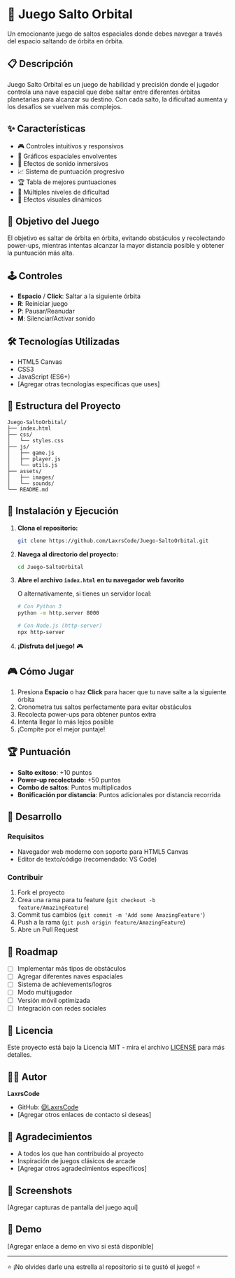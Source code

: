 # 🚀 Juego Salto Orbital

Un emocionante juego de saltos espaciales donde debes navegar a través del espacio saltando de órbita en órbita.

## 📋 Descripción

Juego Salto Orbital es un juego de habilidad y precisión donde el jugador controla una nave espacial que debe saltar entre diferentes órbitas planetarias para alcanzar su destino. Con cada salto, la dificultad aumenta y los desafíos se vuelven más complejos.

## ✨ Características

- 🎮 Controles intuitivos y responsivos
- 🌌 Gráficos espaciales envolventes
- 🎵 Efectos de sonido inmersivos
- 📈 Sistema de puntuación progresivo
- 🏆 Tabla de mejores puntuaciones
- 🎯 Múltiples niveles de dificultad
- 🌟 Efectos visuales dinámicos

## 🎯 Objetivo del Juego

El objetivo es saltar de órbita en órbita, evitando obstáculos y recolectando power-ups, mientras intentas alcanzar la mayor distancia posible y obtener la puntuación más alta.

## 🕹️ Controles

- **Espacio** / **Click**: Saltar a la siguiente órbita
- **R**: Reiniciar juego
- **P**: Pausar/Reanudar
- **M**: Silenciar/Activar sonido

## 🛠️ Tecnologías Utilizadas

- HTML5 Canvas
- CSS3
- JavaScript (ES6+)
- [Agregar otras tecnologías específicas que uses]

## 📁 Estructura del Proyecto

```
Juego-SaltoOrbital/
├── index.html
├── css/
│   └── styles.css
├── js/
│   ├── game.js
│   ├── player.js
│   └── utils.js
├── assets/
│   ├── images/
│   └── sounds/
└── README.md
```

## 🚀 Instalación y Ejecución

1. **Clona el repositorio:**
   ```bash
   git clone https://github.com/LaxrsCode/Juego-SaltoOrbital.git
   ```

2. **Navega al directorio del proyecto:**
   ```bash
   cd Juego-SaltoOrbital
   ```

3. **Abre el archivo `index.html` en tu navegador web favorito**

   O alternativamente, si tienes un servidor local:
   ```bash
   # Con Python 3
   python -m http.server 8000
   
   # Con Node.js (http-server)
   npx http-server
   ```

4. **¡Disfruta del juego!** 🎮

## 🎮 Cómo Jugar

1. Presiona **Espacio** o haz **Click** para hacer que tu nave salte a la siguiente órbita
2. Cronometra tus saltos perfectamente para evitar obstáculos
3. Recolecta power-ups para obtener puntos extra
4. Intenta llegar lo más lejos posible
5. ¡Compite por el mejor puntaje!

## 🏆 Puntuación

- **Salto exitoso**: +10 puntos
- **Power-up recolectado**: +50 puntos
- **Combo de saltos**: Puntos multiplicados
- **Bonificación por distancia**: Puntos adicionales por distancia recorrida

## 🔧 Desarrollo

### Requisitos
- Navegador web moderno con soporte para HTML5 Canvas
- Editor de texto/código (recomendado: VS Code)

### Contribuir
1. Fork el proyecto
2. Crea una rama para tu feature (`git checkout -b feature/AmazingFeature`)
3. Commit tus cambios (`git commit -m 'Add some AmazingFeature'`)
4. Push a la rama (`git push origin feature/AmazingFeature`)
5. Abre un Pull Request

## 📝 Roadmap

- [ ] Implementar más tipos de obstáculos
- [ ] Agregar diferentes naves espaciales
- [ ] Sistema de achievements/logros
- [ ] Modo multijugador
- [ ] Versión móvil optimizada
- [ ] Integración con redes sociales

## 📄 Licencia

Este proyecto está bajo la Licencia MIT - mira el archivo [LICENSE](LICENSE) para más detalles.

## 👨‍💻 Autor

**LaxrsCode**
- GitHub: [@LaxrsCode](https://github.com/LaxrsCode)
- [Agregar otros enlaces de contacto si deseas]

## 🙏 Agradecimientos

- A todos los que han contribuido al proyecto
- Inspiración de juegos clásicos de arcade
- [Agregar otros agradecimientos específicos]

## 📸 Screenshots

[Agregar capturas de pantalla del juego aquí]

## 🎥 Demo

[Agregar enlace a demo en vivo si está disponible]

---

⭐ ¡No olvides darle una estrella al repositorio si te gustó el juego! ⭐
